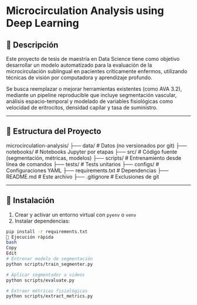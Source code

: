 # Microcirculation Analysis using Deep Learning

## 🎯 Descripción

Este proyecto de tesis de maestría en Data Science tiene como objetivo desarrollar un modelo automatizado para la evaluación de la microcirculación sublingual en pacientes críticamente enfermos, utilizando técnicas de visión por computadora y aprendizaje profundo.

Se busca reemplazar o mejorar herramientas existentes (como AVA 3.2), mediante un pipeline reproducible que incluye segmentación vascular, análisis espacio-temporal y modelado de variables fisiológicas como velocidad de eritrocitos, densidad capilar y tasa de suministro.

---

## 📁 Estructura del Proyecto

microcirculation-analysis/
├── data/ # Datos (no versionados por git)
├── notebooks/ # Notebooks Jupyter por etapas
├── src/ # Código fuente (segmentación, métricas, modelos)
├── scripts/ # Entrenamiento desde línea de comandos
├── tests/ # Tests unitarios
├── configs/ # Configuraciones YAML
├── requirements.txt # Dependencias
├── README.md # Este archivo
├── .gitignore # Exclusiones de git


---

## 🧪 Instalación

1. Crear y activar un entorno virtual con `pyenv` o `venv`
2. Instalar dependencias:

```bash
pip install -r requirements.txt
🚀 Ejecución rápida
bash
Copy
Edit
# Entrenar modelo de segmentación
python scripts/train_segmenter.py

# Aplicar segmentador a videos
python scripts/evaluate.py

# Extraer métricas fisiológicas
python scripts/extract_metrics.py